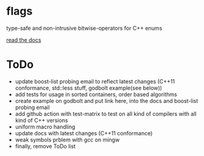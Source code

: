 # flags
type-safe and non-intrusive bitwise-operators for C++ enums

[read the docs](https://tobias-loew.github.io/flags)

# ToDo

- update boost-list probing email to reflect latest changes (C++11 conformance, std::less stuff, godbolt example(see below))
- add tests for usage in sorted containers, order based algorithms
- create example on godbolt and put link here, into the docs and boost-list probing email
- add github action with test-matrix to test on all kind of compilers with all kind of C++ versions
- uniform macro handling
- update docs with latest changes (C++11 conformance)
 - weak symbols prblem with gcc on mingw  
- finally, remove ToDo list
